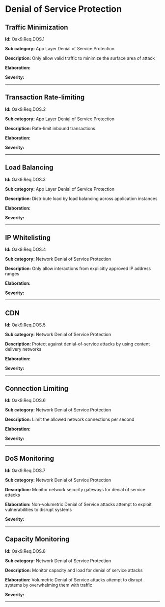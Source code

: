 # Denial of Service Protection

## Traffic Minimization

**Id:** Oak9.Req.DOS.1

**Sub category:** App Layer Denial of Service Protection

**Description:** Only allow valid traffic to minimize the surface area of attack

**Elaboration:** 

**Severity:** 

---

## Transaction Rate-limiting

**Id:** Oak9.Req.DOS.2

**Sub category:** App Layer Denial of Service Protection

**Description:** Rate-limit inbound transactions

**Elaboration:** 

**Severity:** 

---

## Load Balancing

**Id:** Oak9.Req.DOS.3

**Sub category:** App Layer Denial of Service Protection

**Description:** Distribute load by load balancing across application instances

**Elaboration:** 

**Severity:** 

---

## IP Whitelisting

**Id:** Oak9.Req.DOS.4

**Sub category:** Network Denial of Service Protection

**Description:** Only allow interactions from explicitly approved IP address ranges

**Elaboration:** 

**Severity:** 

---

## CDN

**Id:** Oak9.Req.DOS.5

**Sub category:** Network Denial of Service Protection

**Description:** Protect against denial-of-service attacks by using content delivery networks

**Elaboration:** 

**Severity:** 

---

## Connection Limiting

**Id:** Oak9.Req.DOS.6

**Sub category:** Network Denial of Service Protection

**Description:** Limit the allowed network connections per second

**Elaboration:** 

**Severity:** 

---

## DoS Monitoring

**Id:** Oak9.Req.DOS.7

**Sub category:** Network Denial of Service Protection

**Description:** Monitor network security gateways for denial of service attacks

**Elaboration:** Non-volumetric Denial of Service attacks attempt to exploit vulnerabilities to disrupt systems

**Severity:** 

---

## Capacity Monitoring

**Id:** Oak9.Req.DOS.8

**Sub category:** Network Denial of Service Protection

**Description:** Monitor capacity and load for denial of service attacks

**Elaboration:** Volumetric Denial of Service attacks attempt to disrupt systems by overwhelming them with traffic

**Severity:** 

---

